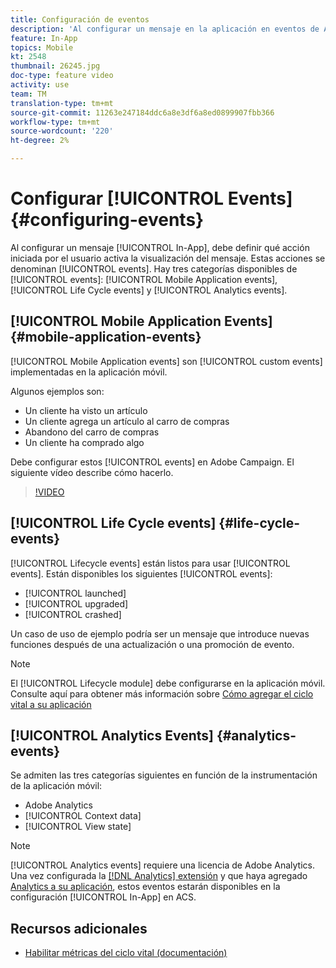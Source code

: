 ```yaml
---
title: Configuración de eventos
description: 'Al configurar un mensaje en la aplicación en eventos de Adobe Campaign Standard (ACS), defina qué acción iniciada por el usuario activará la visualización del mensaje. '
feature: In-App
topics: Mobile
kt: 2548
thumbnail: 26245.jpg
doc-type: feature video
activity: use
team: TM
translation-type: tm+mt
source-git-commit: 11263e247184ddc6a8e3df6a8ed0899907fbb366
workflow-type: tm+mt
source-wordcount: '220'
ht-degree: 2%

---
```



# Configurar [!UICONTROL Events] {#configuring-events}

Al configurar un mensaje [!UICONTROL In-App], debe definir qué acción iniciada por el usuario activa la visualización del mensaje. Estas acciones se denominan [!UICONTROL events]. Hay tres categorías disponibles de [!UICONTROL events]: [!UICONTROL Mobile Application events], [!UICONTROL Life Cycle events] y [!UICONTROL Analytics events].

## [!UICONTROL Mobile Application Events] {#mobile-application-events}

[!UICONTROL Mobile Application events] son  [!UICONTROL custom events] implementadas en la aplicación móvil.

Algunos ejemplos son:

* Un cliente ha visto un artículo
* Un cliente agrega un artículo al carro de compras
* Abandono del carro de compras
* Un cliente ha comprado algo

Debe configurar estos [!UICONTROL events] en Adobe Campaign. El siguiente vídeo describe cómo hacerlo.

>[!VIDEO](https://video.tv.adobe.com/v/26245?quality=12)

## [!UICONTROL Life Cycle events]  {#life-cycle-events}

[!UICONTROL Lifecycle events] están listos para usar  [!UICONTROL events]. Están disponibles los siguientes [!UICONTROL events]:

* [!UICONTROL launched]
* [!UICONTROL upgraded]
* [!UICONTROL crashed]

Un caso de uso de ejemplo podría ser un mensaje que introduce nuevas funciones después de una actualización o una promoción de evento.

>[!NOTE]
>
>El [!UICONTROL Lifecycle module] debe configurarse en la aplicación móvil. Consulte aquí para obtener más información sobre [Cómo agregar el ciclo vital a su aplicación](https://aep-sdks.gitbook.io/docs/using-mobile-extensions/mobile-core/lifecycle)

## [!UICONTROL Analytics Events] {#analytics-events}

Se admiten las tres categorías siguientes en función de la instrumentación de la aplicación móvil:

* Adobe Analytics
* [!UICONTROL Context data]
* [!UICONTROL View state]

>[!NOTE]
>
>[!UICONTROL Analytics events] requiere una licencia de Adobe Analytics. Una vez configurada la [[!DNL Analytics] extensión](https://aep-sdks.gitbook.io/docs/using-mobile-extensions/adobe-analytics#configure-analytics-extension-in-launch) y que haya agregado [Analytics a su aplicación](https://aep-sdks.gitbook.io/docs/using-mobile-extensions/adobe-analytics#add-analytics-to-your-app), estos eventos estarán disponibles en la configuración [!UICONTROL In-App] en ACS.

## Recursos adicionales

* [Habilitar métricas del ciclo vital (documentación)](https://aep-sdks.gitbook.io/docs/getting-started/initialize-the-sdk#enable-lifecycle-metrics)
